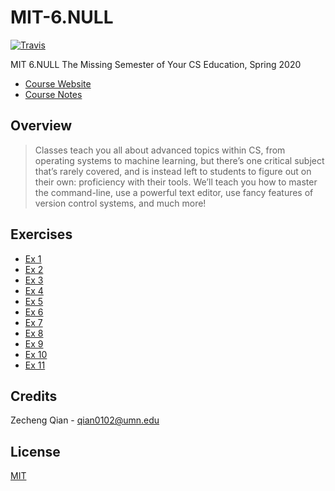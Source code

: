 # MIT-6.NULL
[![Travis](https://img.shields.io/badge/language-go-green.svg)]() 

MIT 6.NULL The Missing Semester of Your CS Education, Spring 2020

+   [Course Website](https://missing.csail.mit.edu/)
+   [Course Notes](https://lyrics-reading.notion.site/MIT-6-NULL-1fb05356c39241d3b6f936f13ed48b52)

## Overview
> Classes teach you all about advanced topics within CS, from operating systems to machine learning, but there’s one critical subject that’s rarely covered, and is instead left to students to figure out on their own: proficiency with their tools. We’ll teach you how to master the command-line, use a powerful text editor, use fancy features of version control systems, and much more!

## Exercises

+   [Ex 1](./exercises/ex1/)
+   [Ex 2](./exercises/ex2/)
+   [Ex 3](./exercises/ex3/)
+   [Ex 4](./exercises/ex4/)
+   [Ex 5](./exercises/ex5/)
+   [Ex 6](./exercises/ex6/)
+   [Ex 7](./exercises/ex7/)
+   [Ex 8](./exercises/ex8/)
+   [Ex 9](./exercises/ex9/)
+   [Ex 10](./exercises/ex10/)
+   [Ex 11](./exercises/ex11/)

## Credits

Zecheng Qian - qian0102@umn.edu

## License

[MIT](./LICENSE)